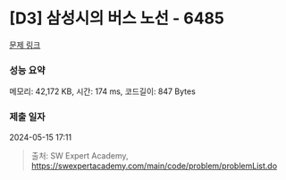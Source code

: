 # [D3] 삼성시의 버스 노선 - 6485 

[문제 링크](https://swexpertacademy.com/main/code/problem/problemDetail.do?contestProbId=AWczm7QaACgDFAWn) 

### 성능 요약

메모리: 42,172 KB, 시간: 174 ms, 코드길이: 847 Bytes

### 제출 일자

2024-05-15 17:11



> 출처: SW Expert Academy, https://swexpertacademy.com/main/code/problem/problemList.do